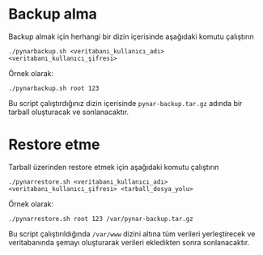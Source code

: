 # Backup alma

Backup almak için herhangi bir dizin içerisinde aşağıdaki komutu çalıştırın

    ./pynarbackup.sh <veritabanı_kullanıcı_adı> <veritabanı_kullanıcı_şifresi>
  
Örnek olarak:
  
    ./pynarbackup.sh root 123
  
Bu script çalıştırdığınız dizin içerisinde `pynar-backup.tar.gz` adında bir tarball oluşturacak ve sonlanacaktır.

# Restore etme

Tarball üzerinden restore etmek için aşağıdaki komutu çalıştırın

    ./pynarrestore.sh <veritabanı_kullanıcı_adı> <veritabanı_kullanıcı_şifresi> <tarball_dosya_yolu>
  
Örnek olarak:

    ./pynarrestore.sh root 123 /var/pynar-backup.tar.gz
  
Bu script çalıştırıldığında `/var/www` dizini altına tüm verileri yerleştirecek ve veritabanında şemayı oluşturarak verileri ekledikten sonra sonlanacaktır.
